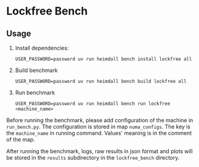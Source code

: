# Lockfree Bench

## Usage

1. Install dependencies:
    ```shell
    USER_PASSWORD=password uv run heimdall bench install lockfree all
    ```

2. Build benchmark
    ```shell
    USER_PASSWORD=password uv run heimdall bench build lockfree all
    ```

3. Run benchmark
    ```shell
    USER_PASSWORD=password uv run heimdall bench run lockfree <machine_name>
    ```

Before running the benchmark, please add configuration of the machine in `run_bench.py`. The configuration is stored in map `numa_configs`. The key is the `machine_name` in running command. Values' meaning is in the comment of the map.

After running the benchmark, logs, raw results in json format and plots will be stored in the `results` subdirectory in the `lockfree_bench` directory.

